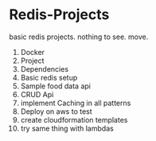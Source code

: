# Redis-Projects
basic redis projects. nothing to see. move.
1. Docker
2. Project
3. Dependencies
4. Basic redis setup
5. Sample food data api
6. CRUD Api
7. implement Caching in all patterns
8. Deploy on aws to test
9. create cloudformation templates
10. try same thing with lambdas

